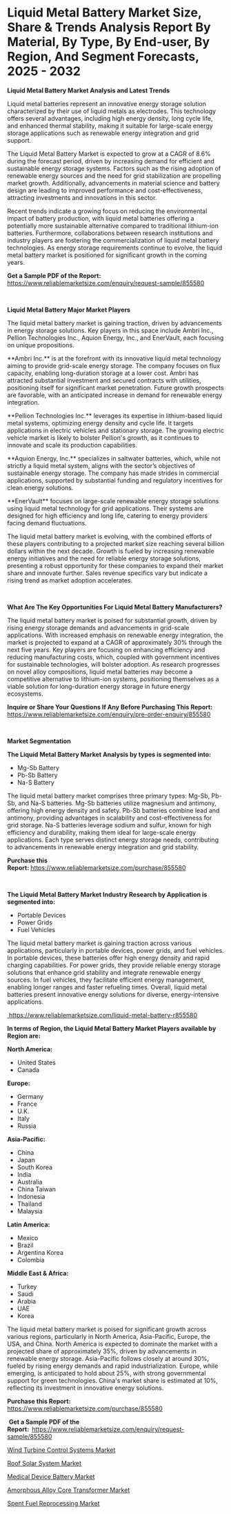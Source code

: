 <p><h1>Liquid Metal Battery Market Size, Share & Trends Analysis Report By Material, By Type, By End-user, By Region, And Segment Forecasts, 2025 - 2032</h1></p><p><strong>Liquid Metal Battery Market Analysis and Latest Trends</strong></p>
<p><p>Liquid metal batteries represent an innovative energy storage solution characterized by their use of liquid metals as electrodes. This technology offers several advantages, including high energy density, long cycle life, and enhanced thermal stability, making it suitable for large-scale energy storage applications such as renewable energy integration and grid support.</p><p>The Liquid Metal Battery Market is expected to grow at a CAGR of 8.6% during the forecast period, driven by increasing demand for efficient and sustainable energy storage systems. Factors such as the rising adoption of renewable energy sources and the need for grid stabilization are propelling market growth. Additionally, advancements in material science and battery design are leading to improved performance and cost-effectiveness, attracting investments and innovations in this sector.</p><p>Recent trends indicate a growing focus on reducing the environmental impact of battery production, with liquid metal batteries offering a potentially more sustainable alternative compared to traditional lithium-ion batteries. Furthermore, collaborations between research institutions and industry players are fostering the commercialization of liquid metal battery technologies. As energy storage requirements continue to evolve, the liquid metal battery market is positioned for significant growth in the coming years.</p></p>
<p><strong>Get a Sample PDF of the Report:&nbsp;</strong> <a href="https://www.reliablemarketsize.com/enquiry/request-sample/855580?utm_campaign=1845&utm_medium=2&utm_source=Github&utm_content=ia&utm_term=07042025&utm_id=liquid-metal-battery">https://www.reliablemarketsize.com/enquiry/request-sample/855580</a></p>
<p>&nbsp;</p>
<p><strong>Liquid Metal Battery Major Market Players</strong></p>
<p><p>The liquid metal battery market is gaining traction, driven by advancements in energy storage solutions. Key players in this space include Ambri Inc., Pellion Technologies Inc., Aquion Energy, Inc., and EnerVault, each focusing on unique propositions.</p><p>**Ambri Inc.** is at the forefront with its innovative liquid metal technology aiming to provide grid-scale energy storage. The company focuses on flux capacity, enabling long-duration storage at a lower cost. Ambri has attracted substantial investment and secured contracts with utilities, positioning itself for significant market penetration. Future growth prospects are favorable, with an anticipated increase in demand for renewable energy integration.</p><p>**Pellion Technologies Inc.** leverages its expertise in lithium-based liquid metal systems, optimizing energy density and cycle life. It targets applications in electric vehicles and stationary storage. The growing electric vehicle market is likely to bolster Pellion's growth, as it continues to innovate and scale its production capabilities.</p><p>**Aquion Energy, Inc.** specializes in saltwater batteries, which, while not strictly a liquid metal system, aligns with the sector’s objectives of sustainable energy storage. The company has made strides in commercial applications, supported by substantial funding and regulatory incentives for clean energy solutions.</p><p>**EnerVault** focuses on large-scale renewable energy storage solutions using liquid metal technology for grid applications. Their systems are designed for high efficiency and long life, catering to energy providers facing demand fluctuations.</p><p>The liquid metal battery market is evolving, with the combined efforts of these players contributing to a projected market size reaching several billion dollars within the next decade. Growth is fueled by increasing renewable energy initiatives and the need for reliable energy storage solutions, presenting a robust opportunity for these companies to expand their market share and innovate further. Sales revenue specifics vary but indicate a rising trend as market adoption accelerates.</p></p>
<p>&nbsp;</p>
<p><strong>What Are The Key Opportunities For Liquid Metal Battery Manufacturers?</strong></p>
<p><p>The liquid metal battery market is poised for substantial growth, driven by rising energy storage demands and advancements in grid-scale applications. With increased emphasis on renewable energy integration, the market is projected to expand at a CAGR of approximately 30% through the next five years. Key players are focusing on enhancing efficiency and reducing manufacturing costs, which, coupled with government incentives for sustainable technologies, will bolster adoption. As research progresses on novel alloy compositions, liquid metal batteries may become a competitive alternative to lithium-ion systems, positioning themselves as a viable solution for long-duration energy storage in future energy ecosystems.</p></p>
<p><strong>Inquire or Share Your Questions If Any Before Purchasing This Report:</strong> <a href="https://www.reliablemarketsize.com/enquiry/pre-order-enquiry/855580?utm_campaign=1845&utm_medium=2&utm_source=Github&utm_content=ia&utm_term=07042025&utm_id=liquid-metal-battery">https://www.reliablemarketsize.com/enquiry/pre-order-enquiry/855580</a></p>
<p>&nbsp;</p>
<p><strong>Market Segmentation</strong></p>
<p><strong>The Liquid Metal Battery Market Analysis by types is segmented into:</strong></p>
<p><ul><li>Mg-Sb Battery</li><li>Pb-Sb Battery</li><li>Na-S Battery</li></ul></p>
<p><p>The liquid metal battery market comprises three primary types: Mg-Sb, Pb-Sb, and Na-S batteries. Mg-Sb batteries utilize magnesium and antimony, offering high energy density and safety. Pb-Sb batteries combine lead and antimony, providing advantages in scalability and cost-effectiveness for grid storage. Na-S batteries leverage sodium and sulfur, known for high efficiency and durability, making them ideal for large-scale energy applications. Each type serves distinct energy storage needs, contributing to advancements in renewable energy integration and grid stability.</p></p>
<p><strong>Purchase this Report:&nbsp;</strong><a href="https://www.reliablemarketsize.com/purchase/855580?utm_campaign=1845&utm_medium=2&utm_source=Github&utm_content=ia&utm_term=07042025&utm_id=liquid-metal-battery">https://www.reliablemarketsize.com/purchase/855580</a></p>
<p>&nbsp;</p>
<p><strong>The Liquid Metal Battery Market Industry Research by Application is segmented into:</strong></p>
<p><ul><li>Portable Devices</li><li>Power Grids</li><li>Fuel Vehicles</li></ul></p>
<p><p>The liquid metal battery market is gaining traction across various applications, particularly in portable devices, power grids, and fuel vehicles. In portable devices, these batteries offer high energy density and rapid charging capabilities. For power grids, they provide reliable energy storage solutions that enhance grid stability and integrate renewable energy sources. In fuel vehicles, they facilitate efficient energy management, enabling longer ranges and faster refueling times. Overall, liquid metal batteries present innovative energy solutions for diverse, energy-intensive applications.</p></p>
<p><a href="https://www.reliablemarketsize.com/liquid-metal-battery-r855580?utm_campaign=1845&utm_medium=2&utm_source=Github&utm_content=ia&utm_term=07042025&utm_id=liquid-metal-battery">&nbsp;https://www.reliablemarketsize.com/liquid-metal-battery-r855580</a></p>
<p><strong>In terms of Region, the Liquid Metal Battery Market Players available by Region are:</strong></p>
<p>
    <p> <strong> North America: </strong>
        <ul>
            <li>United States</li>
            <li>Canada</li>
        </ul>
        </p> 
    <p> <strong> Europe: </strong>
        <ul>
            <li>Germany</li>
            <li>France</li>
            <li>U.K.</li>
            <li>Italy</li>
            <li>Russia</li>
        </ul>
        </p> 
    <p> <strong> Asia-Pacific: </strong>
        <ul>
            <li>China</li>
            <li>Japan</li>
            <li>South Korea</li>
            <li>India</li>
            <li>Australia</li>
            <li>China Taiwan</li>
            <li>Indonesia</li>
            <li>Thailand</li>
            <li>Malaysia</li>
        </ul>
        </p> 
    <p> <strong> Latin America: </strong>
        <ul>
            <li>Mexico</li>
            <li>Brazil</li>
            <li>Argentina Korea</li>
            <li>Colombia</li>
        </ul>
        </p> 
    <p> <strong> Middle East & Africa: </strong>
        <ul>
            <li>Turkey</li>
            <li>Saudi</li>
            <li>Arabia</li>
            <li>UAE</li>
            <li>Korea</li>
        </ul>
    </p>
    </p>
<p><p>The liquid metal battery market is poised for significant growth across various regions, particularly in North America, Asia-Pacific, Europe, the USA, and China. North America is expected to dominate the market with a projected share of approximately 35%, driven by advancements in renewable energy storage. Asia-Pacific follows closely at around 30%, fueled by rising energy demands and rapid industrialization. Europe, while emerging, is anticipated to hold about 25%, with strong governmental support for green technologies. China's market share is estimated at 10%, reflecting its investment in innovative energy solutions.</p></p>
<p><strong>Purchase this Report: </strong><a href="https://www.reliablemarketsize.com/purchase/855580?utm_campaign=1845&utm_medium=2&utm_source=Github&utm_content=ia&utm_term=07042025&utm_id=liquid-metal-battery">https://www.reliablemarketsize.com/purchase/855580</a></p>
<p>&nbsp;<strong>Get a Sample PDF of the Report:&nbsp;&nbsp;</strong><a href="https://www.reliablemarketsize.com/enquiry/request-sample/855580?utm_campaign=1845&utm_medium=2&utm_source=Github&utm_content=ia&utm_term=07042025&utm_id=liquid-metal-battery">https://www.reliablemarketsize.com/enquiry/request-sample/855580</a></p>
<p><strong></strong></p>
<p><p><a href="https://github.com/papnider/Market-Research-Report-List-1/blob/main/wind-turbine-control-systems-market.md?utm_campaign=1845&utm_medium=2&utm_source=Github&utm_content=ia&utm_term=07042025&utm_id=liquid-metal-battery">Wind Turbine Control Systems Market</a></p><p><a href="https://github.com/foustzelmsdv/Market-Research-Report-List-1/blob/main/roof-solar-system-market.md?utm_campaign=1845&utm_medium=2&utm_source=Github&utm_content=ia&utm_term=07042025&utm_id=liquid-metal-battery">Roof Solar System Market</a></p><p><a href="https://github.com/dickstoscopg/Market-Research-Report-List-1/blob/main/medical-device-battery-market.md?utm_campaign=1845&utm_medium=2&utm_source=Github&utm_content=ia&utm_term=07042025&utm_id=liquid-metal-battery">Medical Device Battery Market</a></p><p><a href="https://github.com/suebabuhai/Market-Research-Report-List-1/blob/main/amorphous-alloy-core-transformer-market.md?utm_campaign=1845&utm_medium=2&utm_source=Github&utm_content=ia&utm_term=07042025&utm_id=liquid-metal-battery">Amorphous Alloy Core Transformer Market</a></p><p><a href="https://github.com/dagnewopus/Market-Research-Report-List-1/blob/main/spent-fuel-reprocessing-market.md?utm_campaign=1845&utm_medium=2&utm_source=Github&utm_content=ia&utm_term=07042025&utm_id=liquid-metal-battery">Spent Fuel Reprocessing Market</a></p></p>